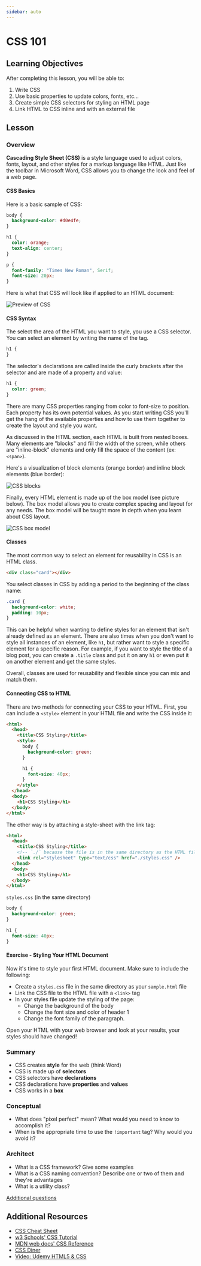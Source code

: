 ```yaml
---
sidebar: auto
---
```


# CSS 101

## Learning Objectives

After completing this lesson, you will be able to:

1. Write CSS
2. Use basic properties to update colors, fonts, etc...
3. Create simple CSS selectors for styling an HTML page
4. Link HTML to CSS inline and with an external file

## Lesson

### Overview

**Cascading Style Sheet (CSS)** is a style language used to adjust colors, fonts, layout, and other styles for a markup language like HTML. Just like the toolbar in Microsoft Word, CSS allows you to change the look and feel of a web page.

#### CSS Basics

Here is a basic sample of CSS:

```css
body {
  background-color: #d0e4fe;
}

h1 {
  color: orange;
  text-align: center;
}

p {
  font-family: "Times New Roman", Serif;
  font-size: 20px;
}
```

Here is what that CSS will look like if applied to an HTML document:

![Preview of CSS](./css-preview.jpg)

#### CSS Syntax

The select the area of the HTML you want to style, you use a CSS selector. You can select an element by writing the name of the tag.

```css
h1 {
}
```

The selector's declarations are called inside the curly brackets after the selector and are made of a property and value:

```css
h1 {
  color: green;
}
```

There are many CSS properties ranging from color to font-size to position. Each property has its own potential values. As you start writing CSS you'll get the hang of the available properties and how to use them together to create the layout and style you want.

As discussed in the HTML section, each HTML is built from nested boxes. Many elements are "blocks" and fill the width of the screen, while others are "inline-block" elements and only fill the space of the content (ex: `<span>`).

Here's a visualization of block elements (orange border) and inline block elements (blue border):

![CSS blocks](./css-blocks.jpg)

Finally, every HTML element is made up of the box model (see picture below). The box model allows you to create complex spacing and layout for any needs. The box model will be taught more in depth when you learn about CSS layout.

![CSS box model](./css-box.png)

#### Classes

The most common way to select an element for reusability in CSS is an HTML class.

```html
<div class="card"></div>
```

You select classes in CSS by adding a period to the beginning of the class name:

```css
.card {
  background-color: white;
  padding: 10px;
}
```

This can be helpful when wanting to define styles for an element that isn't already defined as an element. There are also times when you don't want to style all instances of an element, like `h1`, but rather want to style a specific element for a specific reason. For example, if you want to style the title of a blog post, you can create a `.title` class and put it on any `h1` or even put it on another element and get the same styles.

Overall, classes are used for reusability and flexible since you can mix and match them.

#### Connecting CSS to HTML

There are two methods for connecting your CSS to your HTML. First, you can include a `<style>` element in your HTML file and write the CSS inside it:

```html
<html>
  <head>
    <title>CSS Styling</title>
    <style>
      body {
        background-color: green;
      }

      h1 {
        font-size: 40px;
      }
    </style>
  </head>
  <body>
    <h1>CSS Styling</h1>
  </body>
</html>
```

The other way is by attaching a style-sheet with the link tag:

```html
<html>
  <head>
    <title>CSS Styling</title>
    <!-- `./` because the file is in the same directory as the HTML file -->
    <link rel="stylesheet" type="text/css" href="./styles.css" />
  </head>
  <body>
    <h1>CSS Styling</h1>
  </body>
</html>
```

`styles.css` (in the same directory)

```css
body {
  background-color: green;
}

h1 {
  font-size: 40px;
}
```

#### Exercise - Styling Your HTML Document

Now it's time to style your first HTML document. Make sure to include the following:

- Create a `styles.css` file in the same directory as your `sample.html` file
- Link the CSS file to the HTML file with a `<link>` tag
- In your styles file update the styling of the page:
  - Change the background of the body
  - Change the font size and color of header 1
  - Change the font family of the paragraph.

Open your HTML with your web browser and look at your results, your styles should have changed!

### Summary

- CSS creates **style** for the web (think Word)
- CSS is made up of **selectors**
- CSS selectors have **declarations**
- CSS declarations have **properties** and **values**
- CSS works in a **box**

### Conceptual

- What does "pixel perfect" mean? What would you need to know to accomplish it?
- When is the appropriate time to use the `!important` tag? Why would you avoid it?

### Architect

- What is a CSS framework? Give some examples
- What is a CSS naming convention? Describe one or two of them and they're advantages
- What is a utility class?

[Additional questions](https://www.javatpoint.com/css-interview-questions)

## Additional Resources

- [CSS Cheat Sheet](https://cdn.makeawebsitehub.com/wp-content/uploads/2016/07/css3-mega-cheat-sheet-A4.pdf)
- [w3 Schools' CSS Tutorial](https://www.w3schools.com/css/default.asp)
- [MDN web docs' CSS Reference](https://developer.mozilla.org/en-US/docs/Web/CSS/Reference)
- [CSS Diner](https://flukeout.github.io/)
- [Video: Udemy HTML5 & CSS](https://www.youtube.com/watch?v=5bMdjkfvONE)
